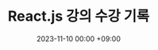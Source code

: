 ---
title: React.js 강의 수강 기록
date: 2023-11-10 00:00 +09:00
categories: ["react"]
tags: 
- "강의"
image:
    path: spring.png
    alt: ""
---